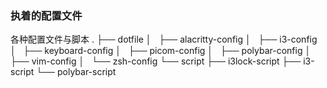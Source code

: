 ### 执着的配置文件
各种配置文件与脚本
.
├── dotfile
│   ├── alacritty-config
│   ├── i3-config
│   ├── keyboard-config
│   ├── picom-config
│   ├── polybar-config
│   ├── vim-config
│   └── zsh-config
└── script
    ├── i3lock-script
    ├── i3-script
    └── polybar-script
